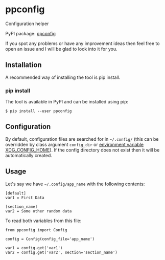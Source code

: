 # ppconfig
Configuration helper

PyPI package: [ppconfig](https://pypi.python.org/pypi/ppconfig)

If you spot any problems or have any improvement ideas then feel free to open
an issue and I will be glad to look into it for you.

## Installation
A recommended way of installing the tool is pip install.

### pip install
The tool is available in PyPI and can be installed using pip:
```
$ pip install --user ppconfig
```

## Configuration
By default, configuration files are searched for in `~/.config/` (this can be overridden by class argument `config_dir` or [environment variable XDG_CONFIG_HOME](https://standards.freedesktop.org/basedir-spec/basedir-spec-latest.html)). If the config directory does not exist then it will be automatically created.

## Usage
Let's say we have `~/.config/app_name` with the following contents:
```
[default]
var1 = First Data

[section_name]
var2 = Some other random data
```

To read both variables from this file:
```
from ppconfig import Config

config = Config(config_file='app_name')

var1 = config.get('var1')
var2 = config.get('var2', section='section_name')
```